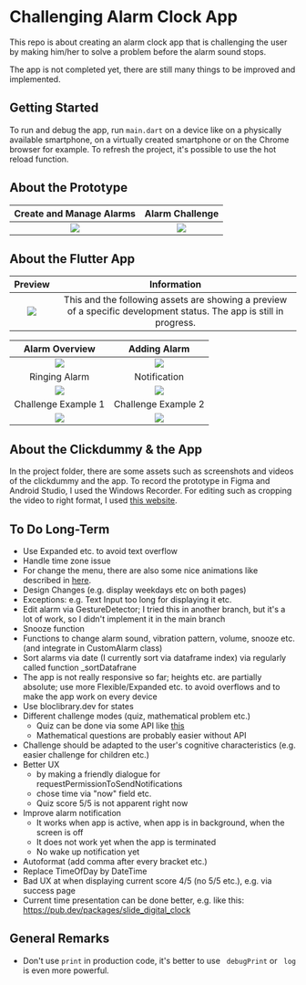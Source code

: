 # Challenging Alarm Clock App

This repo is about creating an alarm clock app that is challenging the user by making him/her to solve a problem before the alarm sound stops.

The app is not completed yet, there are still many things to be improved and implemented.

## Getting Started


To run and debug the app, 
run ```main.dart``` on a device like on a physically available smartphone, 
on a virtually created smartphone
or on the Chrome browser for example.
To refresh the project, it's possible to use the hot reload function. 

<!--
To see the wireframe of the app, click on "Open Flutter DevTools" in the debug window below 
while running the debug mode.
-->



## About the Prototype


Create and Manage Alarms         |  Alarm Challenge
:-------------------------:|:-------------------------:
![](project/clickdummy/01_Create_Alarm.gif)  |  ![](project/clickdummy/02_Alarm_Challenge.gif)



## About the Flutter App

Preview         |  Information
:-------------------------:|:-------------------------:
![](project/app/08_Video.gif)  |  This and the following assets are showing a preview of a specific development status. The app is still in progress.




Alarm Overview          |  Adding Alarm
:-------------------------:|:-------------------------:
![](project/app/01_Alarm_Overview.png)  |  ![](project/app/02_Add_Alarm.png)
Ringing Alarm         |  Notification
![](project/app/03_Alarm_Ringing.png)  |  ![](project/app/07_Notification.png)
Challenge Example 1         |  Challenge Example 2
![](project/app/05_Challenge_Example_2.png)  |  ![](project/app/04_Challenge_Example_1.png)



## About the Clickdummy & the App
In the project folder, there are some assets such as screenshots and videos of the clickdummy and the app.
To record the prototype in Figma and Android Studio, I used the Windows Recorder. For editing such as cropping the video to right format,
I used [this website](https://online-video-cutter.com/de/).

## To Do Long-Term
- Use Expanded etc. to avoid text overflow
- Handle time zone issue
- For change the menu, there are also some nice animations like described in [here](https://github.com/flutter/packages/tree/master/packages/animations).
- Design Changes (e.g. display weekdays etc on both pages)
- Exceptions: e.g. Text Input too long for displaying it etc.
- Edit alarm via GestureDetector; I tried this in another branch, but it's a lot of work, so I didn't implement it in the main branch
- Snooze function
- Functions to change alarm sound, vibration pattern, volume, snooze etc. (and integrate in CustomAlarm class)
- Sort alarms via date (I currently sort via dataframe index) via regularly called function _sortDatafrane
- The app is not really responsive so far; heights etc. are partially absolute; use more Flexible/Expanded etc. to avoid overflows and to make the app work on every device
- Use bloclibrary.dev for states
- Different challenge modes (quiz, mathematical problem etc.)
  - Quiz can be done via some API like [this](https://the-trivia-api.com/)
  - Mathematical questions are probably easier without API
- Challenge should be adapted to the user's cognitive characteristics (e.g. easier challenge for children etc.)
- Better UX 
  - by making a friendly dialogue for requestPermissionToSendNotifications
  - chose time via "now" field etc.
  - Quiz score 5/5 is not apparent right now
- Improve alarm notification
  - It works when app is active, when app is in background, when the screen is off
  - It does not work yet when the app is terminated
  - No wake up notification yet
- Autoformat (add comma after every bracket etc.)
- Replace TimeOfDay by DateTime
- Bad UX at when displaying current score 4/5 (no 5/5 etc.), e.g. via success page
- Current time presentation can be done better, e.g. like this: https://pub.dev/packages/slide_digital_clock

## General Remarks
- Don't use ```print``` in production code, it's better to use ``` debugPrint```  or ``` log``` is even more powerful.
